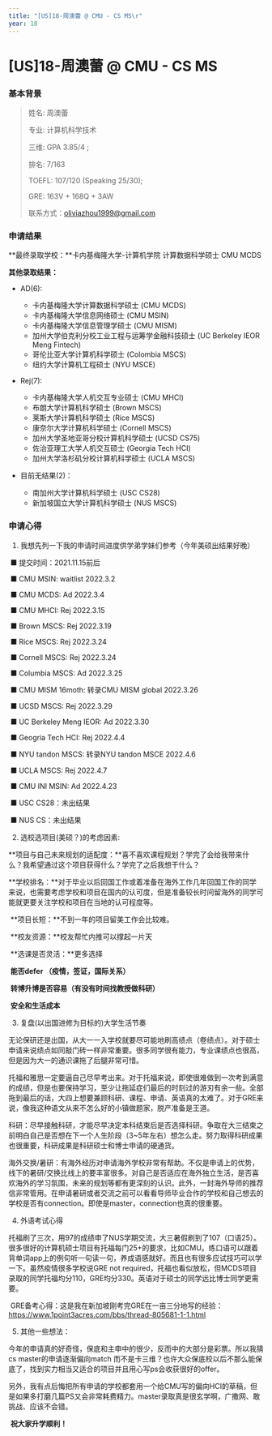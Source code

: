 ```yaml
---
title: "[US]18-周澳蕾 @ CMU - CS MS\r"
year: 18
---
```


# [US]18-周澳蕾 @ CMU - CS MS

### 基本背景

> 姓名: 周澳蕾
>
> 专业: 计算机科学技术
>
> 三维: GPA 3.85/4 ;
>
> 排名: 7/163
>
> TOEFL: 107/120 (Speaking 25/30);
>
> GRE: 163V + 168Q + 3AW
>
> 联系方式：oliviazhou1999@gmail.com

### 申请结果

**最终录取学校：**卡内基梅隆大学-计算机学院 计算数据科学硕士 CMU MCDS

**其他录取结果：**

* AD(6):
  * 卡内基梅隆大学计算数据科学硕士 (CMU MCDS)
  * 卡内基梅隆大学信息网络硕士 (CMU MSIN)
  * 卡内基梅隆大学信息管理学硕士 (CMU MISM)
  * 加州大学伯克利分校工业工程与运筹学金融科技硕士 (UC Berkeley IEOR Meng Fintech)
  * 哥伦比亚大学计算机科学硕士 (Colombia MSCS)
  * 纽约大学计算机工程硕士 (NYU MSCE)

* Rej(7):
  * 卡内基梅隆大学人机交互专业硕士 (CMU MHCI)
  * 布朗大学计算机科学硕士 (Brown MSCS)
  * 莱斯大学计算机科学硕士 (Rice MSCS)
  * 康奈尔大学计算机科学硕士 (Cornell MSCS)
  * 加州大学圣地亚哥分校计算机科学硕士 (UCSD CS75)
  * 佐治亚理工大学人机交互硕士 (Georgia Tech HCI)
  * 加州大学洛杉矶分校计算机科学硕士 (UCLA MSCS)

* 目前无结果(2)：
  * 南加州大学计算机科学硕士 (USC CS28)
  * 新加坡国立大学计算机科学硕士 (NUS MSCS)

### 申请心得

1. 我想先列一下我的申请时间进度供学弟学妹们参考（今年美硕出结果好晚）

​		■ 提交时间：2021.11.15前后

​		■ CMU MSIN: waitlist  2022.3.2

​		■ CMU MCDS: Ad  2022.3.4

​		■ CMU MHCI: Rej  2022.3.15

​		■ Brown MSCS: Rej  2022.3.19

​		■ Rice MSCS: Rej  2022.3.24

​		■ Cornell MSCS: Rej 2022.3.24

​		■ Columbia MSCS: Ad  2022.3.25

​		■ CMU MISM 16moth: 转录CMU MISM global  2022.3.26

​		■ UCSD MSCS: Rej  2022.3.29

​		■ UC Berkeley Meng IEOR: Ad  2022.3.30

​		■ Geogria Tech HCI: Rej  2022.4.4

​		■ NYU tandon MSCS:  转录NYU tandon MSCE  2022.4.6

​		■ UCLA MSCS: Rej  2022.4.7

​		■ CMU INI MSIN: Ad  2022.4.23

​		■ USC CS28：未出结果

​		■ NUS CS：未出结果

2. 选校选项目(美硕？)的考虑因素:

​		**项目与自己未来规划的适配度：**喜不喜欢课程规划？学完了会给我带来什么？我希望通过这个项目获得什么？学完了之后我想干什么？

​		**学校排名：**对于毕业以后回国工作或着准备在海外工作几年回国工作的同学来说，也需要考虑学校和项目在国内的认可度，但是准备较长时间留海外的同学可能就更要关注学校和项目在当地的认可程度等。

​		**项目长短：**不到一年的项目留美工作会比较难。

​		**校友资源：**校友帮忙内推可以撑起一片天

​		**选课是否灵活：**更多选择

​		**能否defer （疫情，签证，国际关系）**

​		**转博升博是否容易（有没有时间找教授做科研）**

​		**安全和生活成本**

3. 复盘(以出国进修为目标的)大学生活节奏

​		无论保研还是出国，从大一一入学校就要尽可能地刷高绩点（卷绩点）。对于硕士申请来说绩点如同敲门砖一样非常重要。很多同学很有能力，专业课绩点也很高，但是因为大一的通识课拖了后腿非常可惜。

​		托福和雅思一定要逼自己尽早考出来。对于托福来说，即使很难做到一次考到满意的成绩，但是也要保持学习，至少让拖延症们最后的时刻过的游刃有余一些。全部拖到最后的话，大四上想要兼顾科研、课程、申请、英语真的太难了。对于GRE来说，像我这种语文从来不怎么好的小镇做题家，脱产准备是王道。

​		科研：尽早接触科研，才能尽早决定本科结束后是否选择科研。争取在大三结束之前明白自己是否想在下一个人生阶段（3~5年左右）想怎么走。努力取得科研成果也很重要，科研成果是科研硕士和博士申请的硬通货。

​		海外交换/暑研：有海外经历对申请海外学校非常有帮助。不仅是申请上的优势，线下的暑研/交换比线上的要丰富很多。对自己是否适应在海外独立生活，是否喜欢海外的学习氛围，未来的规划等都有更深刻的认识。此外，一封海外导师的推荐信非常管用。在申请暑研或者交流之前可以看看导师毕业合作的学校和自己想去的学校是否有connection。即使是master，connection也真的很重要。

4. 外语考试心得

​		托福刷了三次，用97的成绩申了NUS学期交流，大三暑假刷到了107（口语25）。很多很好的计算机硕士项目有托福每门25+的要求，比如CMU。练口语可以跟着背单词app上的例句听一句读一句，养成语感就好。而且也有很多应试技巧可以学一下。虽然疫情很多学校说GRE not required，托福也看似放松，但MCDS项目录取的同学托福均分110，GRE均分330。英语对于硕士的同学远比博士同学更需要。

​		GRE备考心得：这是我在新加坡刚考完GRE在一亩三分地写的经验：https://www.1point3acres.com/bbs/thread-805681-1-1.html

5. 其他一些想法：

​		今年的申请真的好奇怪，保底和主申中的很少，反而中的大部分是彩票。所以我猜cs master的申请逐渐偏向match 而不是卡三维？也许大众保底校以后不那么能保底了，找到实力相当又适合的项目并且用心写ps会收获很好的offer。

​		另外，我有点后悔把所有申请的学校都套用一个给CMU写的偏向HCI的草稿，但是如果多打磨几篇PS又会非常耗费精力。master录取真是很玄学啊，广撒网、敢挑战、应该不会错。



​		**祝大家升学顺利！**